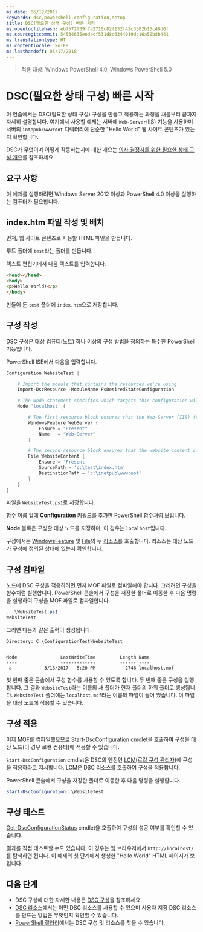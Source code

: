 ```yaml
---
ms.date: 06/12/2017
keywords: dsc,powershell,configuration,setup
title: DSC(필요한 상태 구성) 빠른 시작
ms.openlocfilehash: eb7572f39f7a2710c82f132f42c3502b15c48d0f
ms.sourcegitcommit: 54534635eedacf531d8d6344019dc16a50b8b441
ms.translationtype: HT
ms.contentlocale: ko-KR
ms.lasthandoff: 05/17/2018
---
```

> 적용 대상: Windows PowerShell 4.0, Windows PowerShell 5.0

# <a name="desired-state-configuration-quick-start"></a>DSC(필요한 상태 구성) 빠른 시작

이 연습에서는 DSC(필요한 상태 구성) 구성을 만들고 적용하는 과정을 처음부터 끝까지 자세히 설명합니다.
여기에서 사용할 예제는 서버에 `Web-Server`(IIS) 기능을 사용하며 서버의 `intepub\wwwroot` 디렉터리에 단순한 "Hello World" 웹 사이트 콘텐츠가 있는지 확인합니다.

DSC가 무엇이며 어떻게 작동하는지에 대한 개요는 [의사 결정자를 위한 필요한 상태 구성 개요](decisionMaker.md)를 참조하세요.

## <a name="requirements"></a>요구 사항

이 예제를 실행하려면 Windows Server 2012 이상과 PowerShell 4.0 이상을 실행하는 컴퓨터가 필요합니다.

## <a name="write-and-place-the-indexhtm-file"></a>index.htm 파일 작성 및 배치

먼저, 웹 사이트 콘텐츠로 사용할 HTML 파일을 만듭니다.

루트 폴더에 `test`라는 폴더를 만듭니다.

텍스트 편집기에서 다음 텍스트를 입력합니다.

```html
<head></head>
<body>
<p>Hello World!</p>
</body>
```

만들어 둔 `test` 폴더에 `index.htm`으로 저장합니다.

## <a name="write-the-configuration"></a>구성 작성

[DSC 구성](configurations.md)은 대상 컴퓨터(노트) 하나 이상의 구성 방법을 정의하는 특수한 PowerShell 기능입니다.

PowerShell ISE에서 다음을 입력합니다.

```powershell
Configuration WebsiteTest {

    # Import the module that contains the resources we're using.
    Import-DscResource -ModuleName PsDesiredStateConfiguration

    # The Node statement specifies which targets this configuration will be applied to.
    Node 'localhost' {

        # The first resource block ensures that the Web-Server (IIS) feature is enabled.
        WindowsFeature WebServer {
            Ensure = "Present"
            Name   = "Web-Server"
        }

        # The second resource block ensures that the website content copied to the website root folder.
        File WebsiteContent {
            Ensure = 'Present'
            SourcePath = 'c:\test\index.htm'
            DestinationPath = 'c:\inetpub\wwwroot'
        }
    }
}
```

파일을 `WebsiteTest.ps1`로 저장합니다.

함수 이름 앞에 **Configuration** 키워드를 추가한 PowerShell 함수처럼 보입니다.

**Node** 블록은 구성할 대상 노드를 지정하며, 이 경우는 `localhost`입니다.

구성에서는 [WindowsFeature](windowsFeatureResource.md) 및 [File](fileResource.md)의 두 [리소스](resources.md)를 호출합니다.
리소스는 대상 노드가 구성에 정의된 상태에 있는지 확인합니다.

## <a name="compile-the-configuration"></a>구성 컴파일

노드에 DSC 구성을 적용하려면 먼저 MOF 파일로 컴파일해야 합니다.
그러려면 구성을 함수처럼 실행합니다.
PowerShell 콘솔에서 구성을 저장한 폴더로 이동한 후 다음 명령을 실행하여 구성을 MOF 파일로 컴파일합니다.

```powershell
. .\WebsiteTest.ps1
WebsiteTest
```

그러면 다음과 같은 출력이 생성됩니다.

```
Directory: C:\ConfigurationTest\WebsiteTest


Mode                LastWriteTime         Length Name
----                -------------         ------ ----
-a----        3/13/2017   5:20 PM           2746 localhost.mof
```

첫 번째 줄은 콘솔에서 구성 함수를 사용할 수 있도록 합니다.
두 번째 줄은 구성을 실행합니다.
그 결과 `WebsiteTest`라는 이름의 새 폴더가 현재 폴더의 하위 폴더로 생성됩니다.
`WebsiteTest` 폴더에는 `localhost.mof`라는 이름의 파일이 들어 있습니다.
이 파일을 대상 노드에 적용할 수 있습니다.

## <a name="apply-the-configuration"></a>구성 적용

이제 MOF를 컴파일했으므로 [Start-DscConfiguration](/reference/5.1/PSDesiredStateConfiguration/Start-DscConfiguration) cmdlet을 호출하여 구성을 대상 노드(이 경우 로컬 컴퓨터)에 적용할 수 있습니다.

`Start-DscConfiguration` cmdlet은 DSC의 엔진인 [LCM(로컬 구성 관리자)](metaConfig.md)에 구성을 적용하라고 지시합니다.
LCM은 DSC 리소스를 호출하여 구성을 적용합니다.

PowerShell 콘솔에서 구성을 저장한 폴더로 이동한 후 다음 명령을 실행합니다.

```powershell
Start-DscConfiguration .\WebsiteTest
```

## <a name="test-the-configuration"></a>구성 테스트

[Get-DscConfigurationStatus](/reference/5.1/PSDesiredStateConfiguration/Get-DscConfigurationStatus) cmdlet을 호출하여 구성의 성공 여부를 확인할 수 있습니다.

결과를 직접 테스트할 수도 있습니다. 이 경우는 웹 브라우저에서 `http://localhost/`를 탐색하면 됩니다.
이 예제의 첫 단계에서 생성한 "Hello World" HTML 페이지가 보입니다.

## <a name="next-steps"></a>다음 단계

- DSC 구성에 대한 자세한 내용은 [DSC 구성](configurations.md)을 참조하세요.
- [DSC 리소스](resources.md)에서는 어떤 DSC 리소스를 사용할 수 있으며 사용자 지정 DSC 리소스를 만드는 방법은 무엇인지 확인할 수 있습니다.
- [PowerShell 갤러리](https://www.powershellgallery.com/)에서는 DSC 구성 및 리소스를 찾을 수 있습니다.